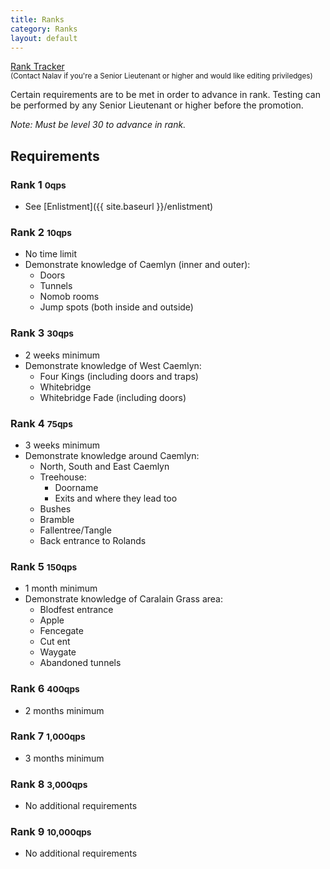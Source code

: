 ```yaml
---
title: Ranks
category: Ranks
layout: default
---
```


[Rank Tracker](https://docs.google.com/spreadsheet/ccc?key=0AqbRkNNvr2HRdF8wZFExUVpDNS1MdGI0SFlSaDA3UGc#gid=0)  
<small>(Contact Nalav if you're a Senior Lieutenant or higher and would like editing priviledges)</small>

Certain requirements are to be met in order to advance in rank. Testing can be
performed by any Senior Lieutenant or higher before the promotion.

_Note: Must be level 30 to advance in rank._

## Requirements

### Rank 1 <small>0qps</small>

*  See [Enlistment]({{ site.baseurl }}/enlistment)

### Rank 2 <small>10qps</small>

*  No time limit
*  Demonstrate knowledge of Caemlyn (inner and outer):
   *  Doors
   *  Tunnels
   *  Nomob rooms
   *  Jump spots (both inside and outside)

### Rank 3 <small>30qps</small>

*  <span class="text-success">2 weeks</span> minimum
*  Demonstrate knowledge of West Caemlyn:
   *  Four Kings (including doors and traps)
   *  Whitebridge
   *  Whitebridge Fade (including doors)

### Rank 4 <small>75qps</small>

*  <span class="text-success">3 weeks</span> minimum
*  Demonstrate knowledge around Caemlyn:
   *  North, South and East Caemlyn
   *  Treehouse:
      *  Doorname
      *  Exits and where they lead too
   *  Bushes
   *  Bramble
   *  Fallentree/Tangle
   *  Back entrance to Rolands

### Rank 5 <small>150qps</small>

*  <span class="text-success">1 month</span> minimum
*  Demonstrate knowledge of Caralain Grass area:
   *  Blodfest entrance
   *  Apple
   *  Fencegate
   *  Cut ent
   *  Waygate
   *  Abandoned tunnels

### Rank 6 <small>400qps</small>

*  <span class="text-success">2 months</span> minimum

### Rank 7 <small>1,000qps</small>

*  <span class="text-success">3 months</span> minimum

### Rank 8 <small>3,000qps</small>

*  No additional requirements

### Rank 9 <small>10,000qps</small>

*  No additional requirements

